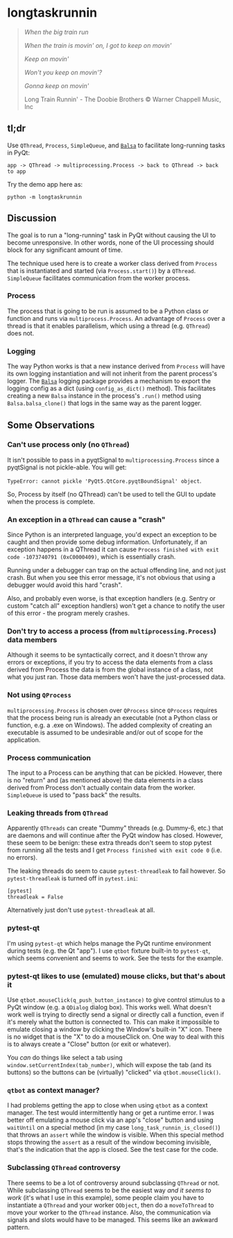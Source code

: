 # longtaskrunnin

> *When the big train run*
> 
> *When the train is movin' on, I got to keep on movin'*
> 
> *Keep on movin'*
> 
> *Won't you keep on movin'?*
> 
> *Gonna keep on movin'*
> 
> Long Train Runnin' - The Doobie Brothers © Warner Chappell Music, Inc

## tl;dr

Use `QThread`, `Process`, `SimpleQueue`, and [`Balsa`](https://github.com/jamesabel/balsa) to facilitate long-running tasks in PyQt:

`app -> QThread -> multiprocessing.Process -> back to QThread -> back to app`

Try the demo app here as:

`python -m longtaskrunnin`

## Discussion

The goal is to run a "long-running" task in PyQt without causing the UI to become unresponsive.
In other words, none of the UI processing should block for any significant amount of time.

The technique used here is to create a worker class derived from `Process` that is instantiated and started 
(via `Process.start()`) by a `QThread`. `SimpleQueue` facilitates communication from the worker process. 

### Process

The process that is going to be run is assumed to be a Python class or function and runs via `multiprocess.Process`.
An advantage of `Process` over a thread is that it enables parallelism, which using a thread (e.g. `QThread`) does not.

### Logging

The way Python works is that a new instance derived from `Process` will have its own logging instantiation 
and will not inherit from the parent process's logger. The [`Balsa`](https://github.com/jamesabel/balsa) logging 
package provides a mechanism to export the logging config as a dict (using `config_as_dict()` method). This 
facilitates creating a new `Balsa` instance in the process's `.run()` method using `Balsa.balsa_clone()` that 
logs in the same way as the parent logger.

## Some Observations

### Can't use process only (no `QThread`)

It isn't possible to pass in a pyqtSignal to `multiprocessing.Process` since a pyqtSignal is not pickle-able. You will get:

`TypeError: cannot pickle 'PyQt5.QtCore.pyqtBoundSignal' object`.

So, Process by itself (no QThread) can't be used to tell the GUI to update when the process is complete.

### An exception in a `QThread` can cause a "crash"

Since Python is an interpreted language, you'd expect an exception to be caught and then provide some debug
information. Unfortunately, if an exception happens in a QThread it can cause 
`Process finished with exit code -1073740791 (0xC0000409)`, which is essentially crash. 

Running under a debugger can trap on the actual offending line, and not just crash. But when you see this 
error message, it's not obvious that using a debugger would avoid this hard "crash".

Also, and probably even worse, is that exception handlers (e.g. Sentry or custom "catch all" exception handlers) 
won't get a chance to notify the user of this error - the program merely crashes.

### Don't try to access a process (from `multiprocessing.Process`) data members

Although it seems to be syntactically correct, and it doesn't throw any errors or exceptions, if you 
try to access the data elements from a class derived from Process the data is from the global instance of a class,
not what you just ran. Those data members won't have the just-processed data.

### Not using `QProcess`
`multiprocessing.Process` is chosen over `QProcess` since `QProcess` requires that the process being 
run is already an executable (not a Python class or function, e.g. a .exe on Windows). The added complexity of 
creating an executable is assumed to be undesirable and/or out of scope for the application.

### Process communication

The input to a Process can be anything that can be pickled. However, there is no "return" and (as mentioned above)
the data elements in a class derived from Process don't actually contain data from the worker.  `SimpleQueue` 
is used to "pass back" the results.

### Leaking threads from `QThread`

Apparently `QThreads` can create "Dummy" threads (e.g. Dummy-6, etc.) that are daemons and will continue after the 
PyQt window has closed. However, these seem to be benign: these extra threads don't seem to stop pytest from running
all the tests and I get `Process finished with exit code 0` (i.e. no errors).

The leaking threads do seem to cause `pytest-threadleak` to fail however. So `pytest-threadleak` is turned off in `pytest.ini`:

```
[pytest]
threadleak = False
```
Alternatively just don't use `pytest-threadleak` at all.

### pytest-qt

I'm using `pytest-qt` which helps manage the PyQt runtime environment during tests (e.g. the Qt "app").  I use 
`qtbot` fixture built-in to `pytest-qt`, which seems convenient and seems to work. See the tests for the example.

### pytest-qt likes to use (emulated) mouse clicks, but that's about it

Use `qtbot.mouseClick(q_push_button_instance)` to give control stimulus to a PyQt window (e.g. a `QDialog` dialog box). This 
works well. What doesn't work well is trying to directly send a signal or directly call a function, even if it's merely what 
the button is connected to. This can make it impossible to emulate closing a window by clicking the Window's built-in 
"X" icon. There is no widget that is the "X" to do a mouseClick on. One way to deal with this is to always create 
a "Close" button (or exit or whatever).

You *can* do things like select a tab using `window.setCurrentIndex(tab_number)`, which will expose the tab (and its buttons) so 
the buttons can be (virtually) "clicked" via `qtbot.mouseClick()`.

### `qtbot` as context manager?

I had problems getting the app to close when using `qtbot` as a context manager. The test would intermittently hang or get 
a runtime error. I was better off emulating a mouse click via an app's "close" button and using `waitUntil` on a special method 
(in my case `long_task_runnin_is_closed()`) that throws an `assert` while the window is visible. When this special method 
stops throwing the `assert` as a result of the window becoming invisible, that's the indication that the app is closed. 
See the test case for the code.

### Subclassing `QThread` controversy

There seems to be a lot of controversy around subclassing `QThread` or not. While subclassing `QThread` seems to be
the easiest way *and it seems to work* (it's what I use in this example), some people claim you have to instantiate 
a `QThread` and your worker `QObject`, then do a `moveToThread` to move your worker to the `QThread` instance. Also, 
the communication via signals and slots would have to be managed. This seems like an awkward pattern.
